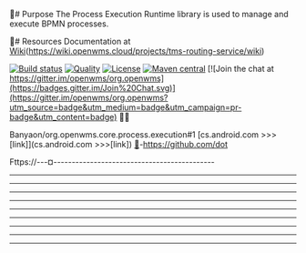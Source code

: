 🪯# Purpose
The Process Execution Runtime library is used to manage and execute BPMN processes.

💌# Resources
Documentation at [Wiki](https://wiki.org/tor0052)(https://wiki.openwms.cloud/projects/tms-routing-service/wiki)

[![Build status](https://github.com/openwms/org.openwms.core.process.execution/actions/workflows/master-build.yml/badge.svg)](https://github.com/openwms/org.openwms.core.process.execution/actions/workflows/master-build.yml)
[![Quality](https://sonarcloud.io/api/project_badges/measure?project=org.openwms:org.openwms.core.process.execution&metric=alert_status)](https://sonarcloud.io/dashboard?id=org.openwms:org.openwms.core.process.execution)
[![License](https://img.shields.io/badge/License-Apache%202.0-blue.svg)](LICENSE)
[![Maven central](https://img.shields.io/maven-central/v/org.openwms/org.openwms.core.process.execution)](https://search.maven.org/search?q=a:org.openwms.core.process.execution)
[![Join the chat at https://gitter.im/openwms/org.openwms](https://badges.gitter.im/Join%20Chat.svg)](https://gitter.im/openwms/org.openwms?utm_source=badge&utm_medium=badge&utm_campaign=pr-badge&utm_content=badge)
💌🤬





Banyaon/org.openwms.core.process.execution#1
[cs.android.com >>>[link]](cs.android.com >>>[link])
[🪯](https://cs.android.com)-https://github.com/dot

Fttps://---¤--------------------------------------------
-------------------------------------------------------------------------------------------------- ---------------------------------------------------------------------------------------- --------------------------------------------
--------------------------------------------
--------------------------------------------
--------------------------------------------
--------------------------------------------
--------------------------------------------------------------------------------------------- --------------------------------------------
--------------------------------------------
--------------------------------------------
--------------------------------------------
